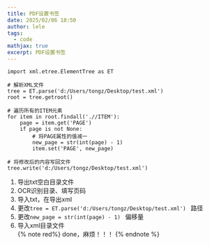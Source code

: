```yaml
---
title: PDF设置书签
date: 2025/02/06 18:50
author: lele
tags:
  - code
mathjax: true
excerpt: PDF设置书签
---
```

```shell
import xml.etree.ElementTree as ET  
  
# 解析XML文件  
tree = ET.parse('d:/Users/tongz/Desktop/test.xml')  
root = tree.getroot()  
  
# 遍历所有的ITEM元素  
for item in root.findall('.//ITEM'):  
    page = item.get('PAGE')  
    if page is not None:  
        # 将PAGE属性的值减一  
        new_page = str(int(page) - 1)  
        item.set('PAGE', new_page)  
  
# 将修改后的内容写回文件  
tree.write('d:/Users/tongz/Desktop/test.xml')
```
1. 导出txt空白目录文件
2. OCR识别目录、填写页码
3. 导入txt，在导出xml
4. 更改`tree = ET.parse('d:/Users/tongz/Desktop/test.xml') ` 路径
5. 更改`new_page = str(int(page) - 1) ` 偏移量
6. 导入xml目录文件
<br>{% note red%}
done，麻烦！！！
{% endnote %}